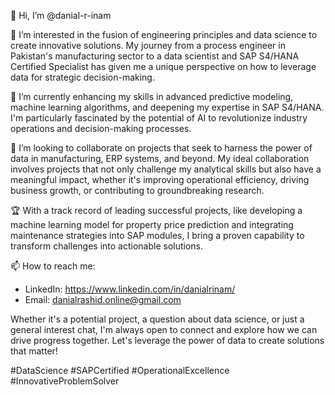 👋 Hi, I’m @danial-r-inam

👀 I’m interested in the fusion of engineering principles and data science to create innovative solutions. My journey from a process engineer in Pakistan's manufacturing sector to a data scientist and SAP S4/HANA Certified Specialist has given me a unique perspective on how to leverage data for strategic decision-making.

🌱 I’m currently enhancing my skills in advanced predictive modeling, machine learning algorithms, and deepening my expertise in SAP S4/HANA. I'm particularly fascinated by the potential of AI to revolutionize industry operations and decision-making processes.

💞️ I’m looking to collaborate on projects that seek to harness the power of data in manufacturing, ERP systems, and beyond. My ideal collaboration involves projects that not only challenge my analytical skills but also have a meaningful impact, whether it's improving operational efficiency, driving business growth, or contributing to groundbreaking research.

🏆 With a track record of leading successful projects, like developing a machine learning model for property price prediction and integrating maintenance strategies into SAP modules, I bring a proven capability to transform challenges into actionable solutions.

📫 How to reach me:  
- LinkedIn: https://www.linkedin.com/in/danialrinam/  
- Email: danialrashid.online@gmail.com  

Whether it's a potential project, a question about data science, or just a general interest chat, I'm always open to connect and explore how we can drive progress together. Let's leverage the power of data to create solutions that matter!

#DataScience #SAPCertified #OperationalExcellence #InnovativeProblemSolver
